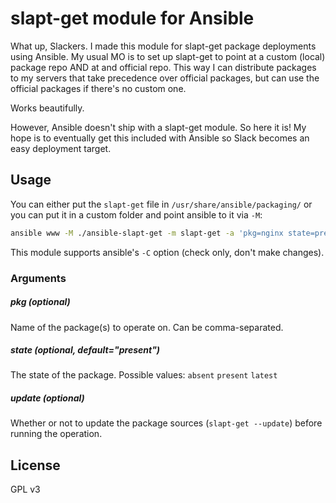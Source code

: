 slapt-get module for Ansible
============================

What up, Slackers. I made this module for slapt-get package deployments using
Ansible. My usual MO is to set up slapt-get to point at a custom (local) package
repo AND at and official repo. This way I can distribute packages to my servers
that take precedence over official packages, but can use the official packages
if there's no custom one.

Works beautifully.

However, Ansible doesn't ship with a slapt-get module. So here it is! My hope
is to eventually get this included with Ansible so Slack becomes an easy
deployment target.

Usage
-----

You can either put the `slapt-get` file in `/usr/share/ansible/packaging/` or
you can put it in a custom folder and point ansible to it via `-M`:

```bash
ansible www -M ./ansible-slapt-get -m slapt-get -a 'pkg=nginx state=present'
```

This module supports ansible's `-C` option (check only, don't make changes).

### Arguments

##### pkg (optional)
Name of the package(s) to operate on. Can be comma-separated.

##### state (optional, default="present")
The state of the package. Possible values: `absent` `present` `latest`

##### update (optional)
Whether or not to update the package sources (`slapt-get --update`) before
running the operation.

License
-------

GPL v3
